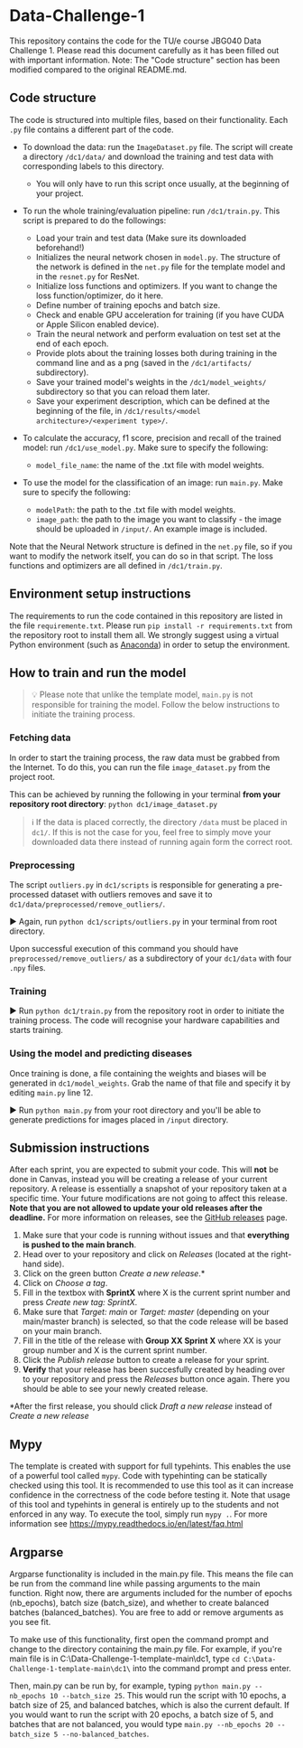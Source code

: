 # Data-Challenge-1
This repository contains the code for the TU/e course JBG040 Data Challenge 1.
Please read this document carefully as it has been filled out with important information.
Note: The "Code structure" section has been modified compared to the original README.md.




## Code structure
The code is structured into multiple files, based on their functionality. 
Each `.py` file contains a different part of the code. 

- To download the data: run the `ImageDataset.py` file. The script will create a directory `/dc1/data/` and download the training and test data with corresponding labels to this directory. 
    - You will only have to run this script once usually, at the beginning of your project.

- To run the whole training/evaluation pipeline: run `/dc1/train.py`. This script is prepared to do the followings:
    - Load your train and test data (Make sure its downloaded beforehand!)
    - Initializes the neural network chosen in `model.py`. The structure of the network is defined in the `net.py` file for the template model and in the `resnet.py` for ResNet.
    - Initialize loss functions and optimizers. If you want to change the loss function/optimizer, do it here.
    - Define number of training epochs and batch size.
    - Check and enable GPU acceleration for training (if you have CUDA or Apple Silicon enabled device).
    - Train the neural network and perform evaluation on test set at the end of each epoch.
    - Provide plots about the training losses both during training in the command line and as a png (saved in the `/dc1/artifacts/` subdirectory).
    - Save your trained model's weights in the `/dc1/model_weights/` subdirectory so that you can reload them later.
    - Save your experiment description, which can be defined at the beginning of the file, in `/dc1/results/<model architecture>/<experiment type>/`.

- To calculate the accuracy, f1 score, precision and recall of the trained model: run `/dc1/use_model.py`. Make sure to specify the following:
    - `model_file_name`: the name of the .txt file with model weights.

- To use the model for the classification of an image: run `main.py`. Make sure to specify the following:
    - `modelPath`: the path to the .txt file with model weights.
    - `image_path`: the path to the image you want to classify - the image should be uploaded in `/input/`. An example image is included.

Note that the Neural Network structure is defined in the `net.py` file, so if you want to modify the network itself, you can do so in that script.
The loss functions and optimizers are all defined in `/dc1/train.py`.

## Environment setup instructions
The requirements to run the code contained in this repository are listed in the file `requiremente.txt`. Please run `pip install -r requirements.txt` from the repository root to install them all. We strongly suggest using a virtual Python environment (such as [Anaconda](https://www.anaconda.com/)) in order to setup the environment.


## How to train and run the model
> 💡 Please note that unlike the template model, `main.py` is not responsible for training the model. Follow the below instructions to initiate the training process.

### Fetching data
In order to start the training process, the raw data must be grabbed from the Internet.
To do this, you can run the file `image_dataset.py` from the project root.

This can be achieved by running the following in your terminal **from your repository root directory**: `python dc1/image_dataset.py`

> ℹ️ If the data is placed correctly, the directory `/data` must be placed in `dc1/`. If this is not the case for you, feel free to simply move your downloaded data there instead of running again form the correct root.


### Preprocessing
The script `outliers.py` in `dc1/scripts` is responsible for generating a pre-processed dataset with outliers removes and save it to `dc1/data/preprocessed/remove_outliers/`.

▶️ Again, run `python dc1/scripts/outliers.py` in your terminal from root directory.

Upon successful execution of this command you should have `preprocessed/remove_outliers/` as a subdirectory of your `dc1/data` with four `.npy` files.


### Training
▶️ Run `python dc1/train.py` from the repository root in order to initiate the training process. The code will recognise your hardware capabilities and starts training.

### Using the model and predicting diseases
Once training is done, a file containing the weights and biases will be generated in `dc1/model_weights`.
Grab the name of that file and specify it by editing `main.py` line 12. 

▶️ Run `python main.py` from your root directory and you'll be able to generate predictions for images placed in `/input` directory.



## Submission instructions
After each sprint, you are expected to submit your code. This will **not** be done in Canvas, instead you will be creating a release of your current repository. 
A release is essentially a snapshot of your repository taken at a specific time. 
Your future modifications are not going to affect this release.
**Note that you are not allowed to update your old releases after the deadline.**
For more information on releases, see the [GitHub releases](https://docs.github.com/en/repositories/releasing-projects-on-github/about-releases) page.

1. Make sure that your code is running without issues and that **everything is pushed to the main branch**.
2. Head over to your repository and click on *Releases* (located at the right-hand side).
3. Click on the green button *Create a new release*.*
4. Click on *Choose a tag*.
5. Fill in the textbox with **SprintX** where X is the current sprint number and press *Create new tag: SprintX*. 
6. Make sure that *Target: main* or *Target: master* (depending on your main/master branch) is selected, so that the code release will be based on your main branch. 
7. Fill in the title of the release with **Group XX Sprint X** where XX is your group number and X is the current sprint number.
8. Click the *Publish release* button to create a release for your sprint.
9. **Verify** that your release has been succesfully created by heading over to your repository and press the *Releases* button once again. There you should be able to see your newly created release.

*After the first release, you should click *Draft a new release* instead of *Create a new release*

## Mypy
The template is created with support for full typehints. This enables the use of a powerful tool called `mypy`. Code with typehinting can be statically checked using this tool. It is recommended to use this tool as it can increase confidence in the correctness of the code before testing it. Note that usage of this tool and typehints in general is entirely up to the students and not enforced in any way. To execute the tool, simply run `mypy .`. For more information see https://mypy.readthedocs.io/en/latest/faq.html

## Argparse
Argparse functionality is included in the main.py file. This means the file can be run from the command line while passing arguments to the main function. Right now, there are arguments included for the number of epochs (nb_epochs), batch size (batch_size), and whether to create balanced batches (balanced_batches). You are free to add or remove arguments as you see fit.

To make use of this functionality, first open the command prompt and change to the directory containing the main.py file.
For example, if you're main file is in C:\Data-Challenge-1-template-main\dc1\, 
type `cd C:\Data-Challenge-1-template-main\dc1\` into the command prompt and press enter.

Then, main.py can be run by, for example, typing `python main.py --nb_epochs 10 --batch_size 25`.
This would run the script with 10 epochs, a batch size of 25, and balanced batches, which is also the current default.
If you would want to run the script with 20 epochs, a batch size of 5, and batches that are not balanced, 
you would type `main.py --nb_epochs 20 --batch_size 5 --no-balanced_batches`.
